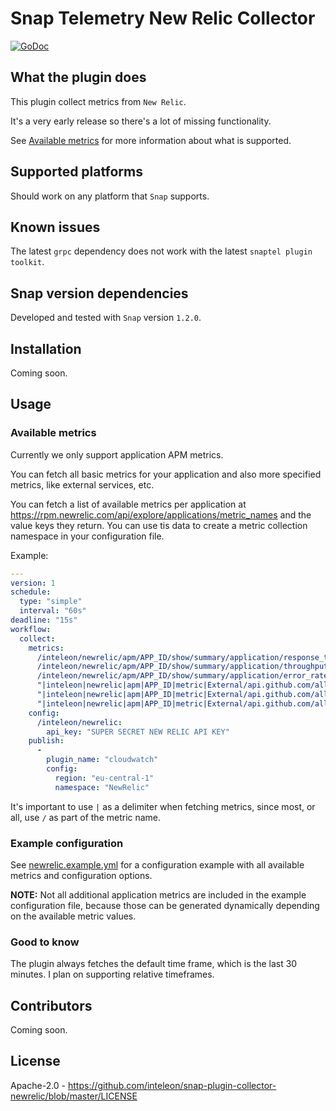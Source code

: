 # Snap Telemetry New Relic Collector

[![GoDoc](https://godoc.org/github.com/inteleon/snap-plugin-collector-newrelic/newrelic?status.svg)](https://godoc.org/github.com/inteleon/snap-plugin-collector-newrelic/newrelic)

## What the plugin does

This plugin collect metrics from `New Relic`.

It's a very early release so there's a lot of missing functionality.

See [Available metrics](#available-metrics) for more information about what is supported.

## Supported platforms

Should work on any platform that `Snap` supports.

## Known issues

The latest `grpc` dependency does not work with the latest `snaptel plugin toolkit`.

## Snap version dependencies

Developed and tested with `Snap` version `1.2.0`.

## Installation

Coming soon.

## Usage

### Available metrics

Currently we only support application APM metrics.

You can fetch all basic metrics for your application and also more specified metrics, like external services, etc.

You can fetch a list of available metrics per application at https://rpm.newrelic.com/api/explore/applications/metric_names and the value keys they return. You can use tis data to create a metric collection namespace in your configuration file.

Example:

```yaml
---
version: 1
schedule:
  type: "simple"
  interval: "60s"
deadline: "15s"
workflow:
  collect:
    metrics:
      /inteleon/newrelic/apm/APP_ID/show/summary/application/response_time: {}
      /inteleon/newrelic/apm/APP_ID/show/summary/application/throughput: {}
      /inteleon/newrelic/apm/APP_ID/show/summary/application/error_rate: {}
      "|inteleon|newrelic|apm|APP_ID|metric|External/api.github.com/all|average_response_time|value": {}
      "|inteleon|newrelic|apm|APP_ID|metric|External/api.github.com/all|calls_per_minute|value": {}
      "|inteleon|newrelic|apm|APP_ID|metric|External/api.github.com/all|standard_deviation|value": {}
    config:
      /inteleon/newrelic:
        api_key: "SUPER SECRET NEW RELIC API KEY"
    publish:
      -
        plugin_name: "cloudwatch"
        config:
          region: "eu-central-1"
          namespace: "NewRelic"
```

It's important to use `|` as a delimiter when fetching metrics, since most, or all, use `/` as part of the metric name.

### Example configuration

See [newrelic.example.yml](newrelic.example.yml) for a configuration example with all available metrics and configuration options.

**NOTE:** Not all additional application metrics are included in the example configuration file, because those can be generated dynamically depending on the available metric values.

### Good to know

The plugin always fetches the default time frame, which is the last 30 minutes. I plan on supporting relative timeframes.

## Contributors

Coming soon.

## License

Apache-2.0 - https://github.com/inteleon/snap-plugin-collector-newrelic/blob/master/LICENSE
